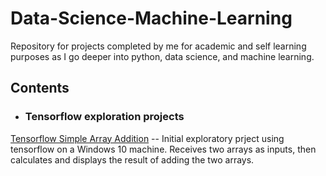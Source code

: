 # Data-Science-Machine-Learning
Repository for projects completed by me for academic and self learning purposes as I go deeper into python, data science, and machine learning.

## Contents

- ### Tensorflow exploration projects
[Tensorflow Simple Array Addition](Tensorflow_simple_array_addition.py)
         -- Initial exploratory prject using tensorflow on a Windows 10 machine. Receives two arrays as inputs, then calculates and displays the result of adding the two arrays.
